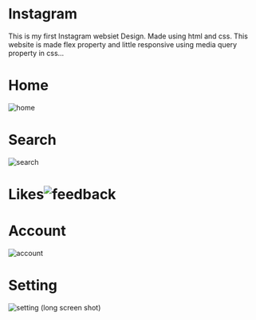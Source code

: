 # Instagram
This is my first Instagram websiet Design. Made using html and css. This website is made flex property and little responsive using media query property in css...

# Home
![home](https://user-images.githubusercontent.com/90317197/147913112-633f2125-22da-4519-8857-2f30e6333615.jpg)

# Search
![search](https://user-images.githubusercontent.com/90317197/147913261-608a3c0b-30e1-418e-ad1a-3d0d1e8b6b5a.jpg)

# Likes![feedback](https://user-images.githubusercontent.com/90317197/147913326-2aa308de-6d99-402f-8f9f-ca2c5bb35a75.jpg)

# Account
![account](https://user-images.githubusercontent.com/90317197/147913356-8b9f3b6c-b4ea-49eb-8088-59821d4578de.jpg)

# Setting
![setting (long screen shot)](https://user-images.githubusercontent.com/90317197/147913378-e582892a-3261-471a-8580-a0ff9e1e072e.jpg)





